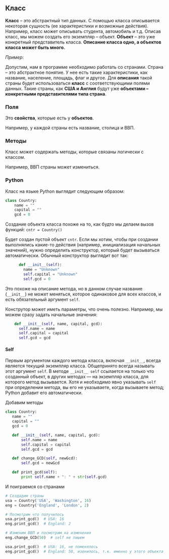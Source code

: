 ## Класс
**Класс** – это абстрактный тип данных. С помощью класса описывается некоторая сущность (ее характеристики и возможные действия). Например, класс может описывать студента, автомобиль и т.д. Описав класс, мы можем создать его экземпляр – объект. **Объект** – это уже конкретный представитель класса. **Описание класса одно, а объектов класса может быть много.**

_Пример:_

Допустим, нам в программе необходимо работать со странами. Страна – это абстрактное понятие. У нее есть такие характеристики, как название, население, площадь, флаг и другое. Для **описания** такой страны будет использоваться **класс** с соответствующими полями данных. Такие страны, как **США и Англия** будут уже **объектами – конкретными представителями типа страна**.

### Поля

Это **свойства**, которые есть у **объектов**. 

Например, у каждой страны есть название, столица и ВВП. 

### Методы

Класс может содержать методы, которые связаны логически с классом. 

Например, ВВП страны может измениться. 

### Python
Класс на языке Python выглядит следующим образом:
```python
class Country:
    name = ""
    capital = ""
    gcd = 0
 ```
Создание объекта класса похоже на то, как будто мы делаем вызов функций:
  ``cntr = Country()``
  
Будет создан пустой объект `cntr`. Если мы хотим, чтобы при создании выполнялись какие-то действия (например, инициализация начальных значений), нужно определить конструктор, который будет вызываться автоматически.
Обычный конструктор выглядит вот так:
```python
      def __init__(self):
        name = "Unknown"
        self.capital = "Unknown"
        self.gcd = 0
```
Это похоже на описание метода, но в данном случае название (`__init__`) не может меняться, которое одинаковое для всех классов, и есть обязательный аргумент `self`.  


   
   Конструтор может иметь параметры, что очень полезно. Например, мы можем сразу задать начальные значения:
  ```python
      def __init__(self, name, capital, gcd):
        self.name = name
        self.capital = capital
        self.gcd = gcd
   ```
   
   #### Self
   Первым аргументом каждого метода класса, включая `__init__`, всегда является текущий экземпляр класса. Общепринято всегда называть этот аргумент `self`. В методе `__init__ self` ссылается на только что созданный объект, в других методах — на экземпляр класса, для которого метод вызывается. Хотя и необходимо явно указывать `self` при определении метода, вы его не указываете, когда вызываете метод; Python добавит его автоматически.
 
   
   
   Добавим методы
 ```python
class Country:
    name = ""
    capital = ""
    gcd = 0

    def __init__(self, name, capital, gcd):
        self.name = name
        self.capital = capital
        self.gcd = gcd

    def change_GCD(self, newGcd):
        self.gcd = newGcd

    def print_gcd(self):
        print self.name + ": " + str(self.gcd)
   ```
   
 И поиграемся со странами
 
```python
# Создадим страны
usa = Country('USA', 'Washington', 16)
eng = Country('England', 'London', 2)

# Посмотрим что получилось
usa.print_gcd()  # USA: 16
eng.print_gcd()  # England: 2

# Изменим ВВП и посмотрим на изменения
eng.change_GCD(50)  # self не пишем

usa.print_gcd()  # USA: 16, не поменялось
eng.print_gcd()  # England: 50, изенилось, т.к. именно у этого объекта мы вызывали метод
```
